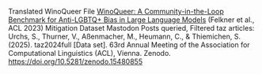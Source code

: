 Translated WinoQueer File [WinoQueer: A Community-in-the-Loop Benchmark for Anti-LGBTQ+ Bias in Large Language Models](https://aclanthology.org/2023.acl-long.507/) (Felkner et al., ACL 2023)
Mitigation Dataset Mastodon Posts queried, Filtered taz articles: Urchs, S., Thurner, V., Aßenmacher, M., Heumann, C., & Thiemichen, S. (2025). taz2024full [Data set]. 63rd Annual Meeting of the Association for Computational Linguistics (ACL), Vienna. Zenodo. https://doi.org/10.5281/zenodo.15480855
